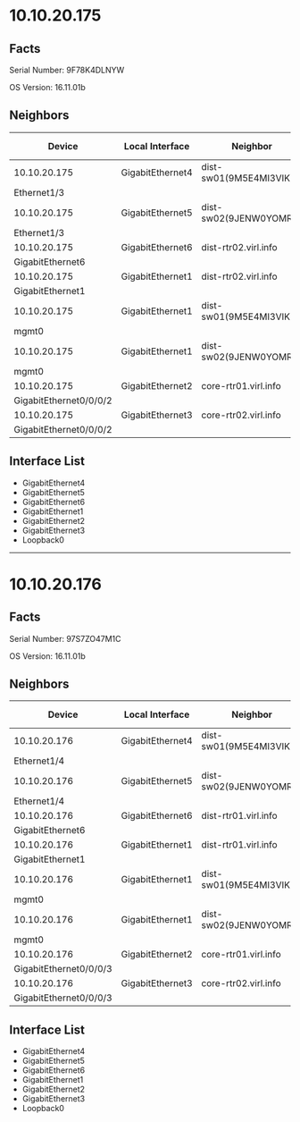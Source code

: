 # 10.10.20.175

## Facts

Serial Number: 9F78K4DLNYW

OS Version:   16.11.01b


## Neighbors

| Device | Local Interface | Neighbor | Neighbor Interface |
|--------|-----------------|----------|--------------------|
| 10.10.20.175 | GigabitEthernet4 | dist-sw01(9M5E4MI3VIK) |
Ethernet1/3 |
| 10.10.20.175 | GigabitEthernet5 | dist-sw02(9JENW0YOMRD) |
Ethernet1/3 |
| 10.10.20.175 | GigabitEthernet6 | dist-rtr02.virl.info |
GigabitEthernet6 |
| 10.10.20.175 | GigabitEthernet1 | dist-rtr02.virl.info |
GigabitEthernet1 |
| 10.10.20.175 | GigabitEthernet1 | dist-sw01(9M5E4MI3VIK) |
mgmt0 |
| 10.10.20.175 | GigabitEthernet1 | dist-sw02(9JENW0YOMRD) |
mgmt0 |
| 10.10.20.175 | GigabitEthernet2 | core-rtr01.virl.info |
GigabitEthernet0/0/0/2 |
| 10.10.20.175 | GigabitEthernet3 | core-rtr02.virl.info |
GigabitEthernet0/0/0/2 |

## Interface List
  - GigabitEthernet4
  - GigabitEthernet5
  - GigabitEthernet6
  - GigabitEthernet1
  - GigabitEthernet2
  - GigabitEthernet3
  - Loopback0

---
# 10.10.20.176

## Facts

Serial Number: 97S7ZO47M1C

OS Version:   16.11.01b


## Neighbors

| Device | Local Interface | Neighbor | Neighbor Interface |
|--------|-----------------|----------|--------------------|
| 10.10.20.176 | GigabitEthernet4 | dist-sw01(9M5E4MI3VIK) |
Ethernet1/4 |
| 10.10.20.176 | GigabitEthernet5 | dist-sw02(9JENW0YOMRD) |
Ethernet1/4 |
| 10.10.20.176 | GigabitEthernet6 | dist-rtr01.virl.info |
GigabitEthernet6 |
| 10.10.20.176 | GigabitEthernet1 | dist-rtr01.virl.info |
GigabitEthernet1 |
| 10.10.20.176 | GigabitEthernet1 | dist-sw01(9M5E4MI3VIK) |
mgmt0 |
| 10.10.20.176 | GigabitEthernet1 | dist-sw02(9JENW0YOMRD) |
mgmt0 |
| 10.10.20.176 | GigabitEthernet2 | core-rtr01.virl.info |
GigabitEthernet0/0/0/3 |
| 10.10.20.176 | GigabitEthernet3 | core-rtr02.virl.info |
GigabitEthernet0/0/0/3 |

## Interface List
  - GigabitEthernet4
  - GigabitEthernet5
  - GigabitEthernet6
  - GigabitEthernet1
  - GigabitEthernet2
  - GigabitEthernet3
  - Loopback0

